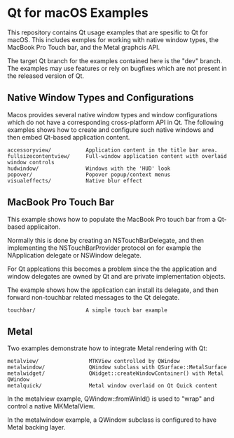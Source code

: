 Qt for macOS Examples
=====================

This repository contains Qt usage examples that are spesific
to Qt for macOS. This includes exmples for working with native
window types, the MacBook Pro Touch bar, and the Metal graphcis API.

The target Qt branch for the examples contained here is the "dev"
branch. The examples may use features or rely on bugfixes which
are not present in the released version of Qt.

Native Window Types and Configurations
--------------------------------------
Macos provides several native window types and window configurations
which do not have a corresponding cross-platform API in Qt. The following
examples shows how to create and configure such native windows and
then embed Qt-based application content.

    accessoryview/           Application content in the title bar area.
    fullsizecontentview/     Full-window application content with overlaid window controls
    hudwindow/               Windows with the 'HUD' look
    popover/                 Popover popup/context menus
    visualeffects/           Native blur effect

MacBook Pro Touch Bar
---------------------
This example shows how to populate the MacBook Pro touch bar from
a Qt-based applicaiton.

Normally this is done by creating an NSTouchBarDelegate, and then
implementing the NSTouchBarProvider protocol on for example the
NApplication delegate or NSWindow delegate.

For Qt applcations this becomes a problem since the the application
and window delegates are owned by Qt and are private implementation
objects.

The example shows how the application can install its delegate,
and then forward non-touchbar related messages to the Qt delegate.

    touchbar/                A simple touch bar example

Metal
-----
Two examples demonstrate how to integrate Metal rendering with Qt:

    metalview/                MTKView controlled by QWindow
    metalwindow/              QWindow subclass with QSurface::MetalSurface
    metalwidget/              QWidget::createWindowContainer() with Metal QWindow
    metalquick/               Metal window overlaid on Qt Quick content

In the metalview example, QWindow::fromWinId() is used to "wrap"
and control a native MKMetalView.

In the metalwindow example, a QWindow subclass is configured
to have Metal backing layer.
